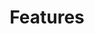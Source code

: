 ---
title: Features
description: Learn how to use the features of the theme.
weight: 200
icon: "slider.svg"
---